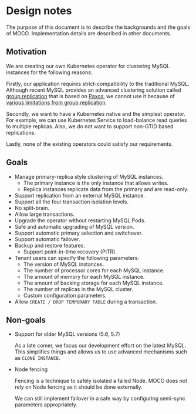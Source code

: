 Design notes
============

The purpose of this document is to describe the backgrounds and the goals of MOCO.
Implementation details are described in other documents.

## Motivation

We are creating our own Kubernetes operator for clustering MySQL instances for the following reasons:

Firstly, our application requires strict-compatibility to the traditional MySQL.  Although recent MySQL provides an advanced clustering solution called [group replication](https://dev.mysql.com/doc/refman/8.0/en/group-replication.html) that is based on [Paxos](https://en.wikipedia.org/wiki/Paxos_(computer_science)), we cannot use it because of [various limitations from group replication](https://dev.mysql.com/doc/refman/8.0/en/group-replication-limitations.html).

Secondly, we want to have a Kubernetes native and the simplest operator.  For example, we can use Kubernetes Service to load-balance read queries to multiple replicas.  Also, we do not want to support non-GTID based replications.

Lastly, none of the existing operators could satisfy our requirements.

## Goals

- Manage primary-replica style clustering of MySQL instances.
    - The primary instance is the only instance that allows writes.
    - Replica instances replicate data from the primary and are read-only.
- Support replication from an external MySQL instance.
- Support all the four transaction isolation levels.
- No split-brain.
- Allow large transactions.
- Upgrade the operator without restarting MySQL Pods.
- Safe and automatic upgrading of MySQL version.
- Support automatic primary selection and switchover.
- Support automatic failover.
- Backup and restore features.
    - Support point-in-time recovery (PiTR).
- Tenant users can specify the following parameters:
    - The version of MySQL instances.
    - The number of processor cores for each MySQL instance.
    - The amount of memory for each MySQL instance.
    - The amount of backing storage for each MySQL instance.
    - The number of replicas in the MySQL cluster.
    - Custom configuration parameters.
- Allow `CREATE / DROP TEMPORARY TABLE` during a transaction.

## Non-goals

- Support for older MySQL versions (5.6, 5.7)

    As a late comer, we focus our development effort on the latest MySQL.
    This simplifies things and allows us to use advanced mechanisms such as `CLONE INSTANCE`.

- Node fencing

    Fencing is a technique to safely isolated a failed Node.
    MOCO does not rely on Node fencing as it should be done externally.

    We can still implement failover in a safe way by configuring semi-sync parameters appropriately.
